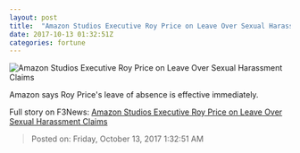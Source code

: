 ```yaml
---
layout: post
title:  "Amazon Studios Executive Roy Price on Leave Over Sexual Harassment Claims"
date: 2017-10-13 01:32:51Z
categories: fortune
---
```


![Amazon Studios Executive Roy Price on Leave Over Sexual Harassment Claims](https://fortunedotcom.files.wordpress.com/2017/10/rtr46di7.jpg)

Amazon says Roy Price's leave of absence is effective immediately.


Full story on F3News: [Amazon Studios Executive Roy Price on Leave Over Sexual Harassment Claims](http://www.f3nws.com/n/TVYFBF)

> Posted on: Friday, October 13, 2017 1:32:51 AM
